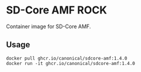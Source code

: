 # SD-Core AMF ROCK

Container image for SD-Core AMF.

## Usage

```console
docker pull ghcr.io/canonical/sdcore-amf:1.4.0
docker run -it ghcr.io/canonical/sdcore-amf:1.4.0
```
